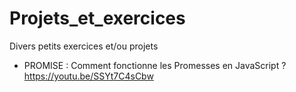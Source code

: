 # Projets_et_exercices
Divers petits exercices et/ou projets
  * PROMISE : Comment fonctionne les Promesses en JavaScript ? https://youtu.be/SSYt7C4sCbw
  
